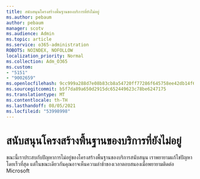 ```yaml
---
title: สนับสนุนโครงสร้างพื้นฐานของบริการที่ยังไม่อยู่
ms.author: pebaum
author: pebaum
manager: scotv
ms.audience: Admin
ms.topic: article
ms.service: o365-administration
ROBOTS: NOINDEX, NOFOLLOW
localization_priority: Normal
ms.collection: Adm_O365
ms.custom:
- "5151"
- "9002659"
ms.openlocfilehash: 9cc999a288d7e08b83cb8a54720ff77286f645758ee42db14f68057b0edc3e46
ms.sourcegitcommit: b5f7da89a650d2915dc652449623c78be6247175
ms.translationtype: MT
ms.contentlocale: th-TH
ms.lasthandoff: 08/05/2021
ms.locfileid: "53998998"
---
```

# <a name="support-service-infrastructure-outage"></a>สนับสนุนโครงสร้างพื้นฐานของบริการที่ยังไม่อยู่

ขณะนี้เราประสบกับปัญหาการไม่อยู่ของโครงสร้างพื้นฐานของบริการสนับสนุน เราพยายามแก้ไขปัญหาโดยเร็วที่สุด แต่ในขณะเดียวกันคุณอาจเห็นความล่าช้าของเวลาตอบสนองเมื่อพยายามติดต่อ Microsoft
